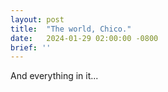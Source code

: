 ```yaml
---
layout: post
title:  "The world, Chico."
date:   2024-01-29 02:00:00 -0800
brief: ''
---
```


And everything in it...